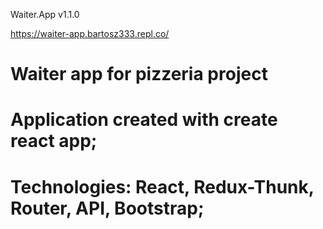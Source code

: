 Waiter.App v1.1.0

https://waiter-app.bartosz333.repl.co/

# Waiter app for pizzeria project

# Application created with create react app;

# Technologies: React, Redux-Thunk, Router, API, Bootstrap;
